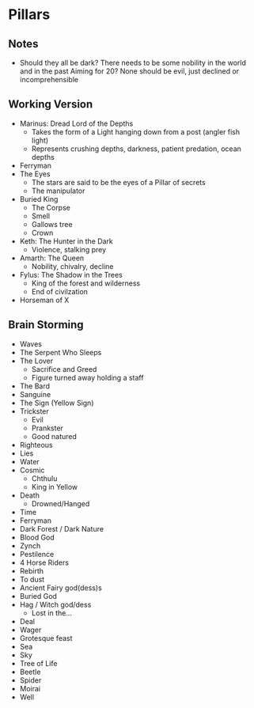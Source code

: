 # Pillars

## Notes

- Should they all be dark?
There needs to be some nobility in the world and in the past
Aiming for 20?
None should be evil, just declined or incomprehensible

## Working Version

- Marinus: Dread Lord of the Depths
	- Takes the form of a Light hanging down from a post (angler fish light)
	- Represents crushing depths, darkness, patient predation, ocean depths
- Ferryman
- The Eyes
	- The stars are said to be the eyes of a Pillar of secrets
	- The manipulator
- Buried King
	- The Corpse
	- Smell
	- Gallows tree
	- Crown
- Keth: The Hunter in the Dark
	- Violence, stalking prey
- Amarth: The Queen
	- Nobility, chivalry, decline
- Fylus: The Shadow in the Trees
	- King of the forest and wilderness
	- End of civilzation
- Horseman of X


## Brain Storming
- Waves
- The Serpent Who Sleeps
- The Lover
    - Sacrifice and Greed
    - Figure turned away holding a staff
- The Bard
- Sanguine
- The Sign (Yellow Sign)
- Trickster
    - Evil
    - Prankster
    - Good natured
- Righteous
- Lies
- Water
- Cosmic
    - Chthulu
    - King in Yellow
- Death
    - Drowned/Hanged
- Time
- Ferryman
- Dark Forest / Dark Nature
- Blood God
- Zynch
- Pestilence
- 4 Horse Riders
- Rebirth
- To dust
- Ancient Fairy god(dess)s
- Buried God
- Hag / Witch god/dess
	- Lost in the...
- Deal
- Wager
- Grotesque feast
- Sea
- Sky
- Tree of Life
- Beetle
- Spider
- Moirai
- Well
